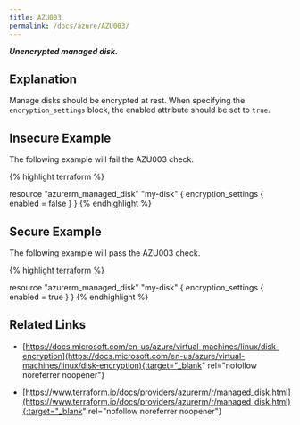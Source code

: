 ```yaml
---
title: AZU003
permalink: /docs/azure/AZU003/
---
```


***Unencrypted managed disk.***

## Explanation


Manage disks should be encrypted at rest. When specifying the <code>encryption_settings</code> block, the enabled attribute should be set to <code>true</code>.



## Insecure Example

The following example will fail the AZU003 check.

{% highlight terraform %}

resource "azurerm_managed_disk" "my-disk" {
	encryption_settings {
		enabled = false
	}
}
{% endhighlight %}



## Secure Example

The following example will pass the AZU003 check.

{% highlight terraform %}

resource "azurerm_managed_disk" "my-disk" {
	encryption_settings {
		enabled = true
	}
}
{% endhighlight %}


## Related Links


- [https://docs.microsoft.com/en-us/azure/virtual-machines/linux/disk-encryption](https://docs.microsoft.com/en-us/azure/virtual-machines/linux/disk-encryption){:target="_blank" rel="nofollow noreferrer noopener"}

- [https://www.terraform.io/docs/providers/azurerm/r/managed_disk.html](https://www.terraform.io/docs/providers/azurerm/r/managed_disk.html){:target="_blank" rel="nofollow noreferrer noopener"}


